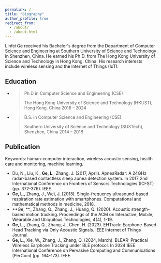 ```yaml
---
permalink: /
title: "Biography"
author_profile: true
redirect_from: 
  - /about/
  - /about.html
---
```


Linfei Ge received his Bachelor's degree from the Department of Computer Science and Engineering at Southern University of Science and Technology in Shenzhen, China. He earned his Ph.D. from The Hong Kong University of Science and Technology in Hong Kong, China. His research interests include wireless sensing and the Internet of Things (IoT).

## Education
* > Ph.D in Computer Science and Engineering (CSE)
    >
    >The Hong Kong University of Science and Technology (HKUST), Hong Kong, China 2018 – 2024

* >B.S. in Computer Science and Engineering (CSE)
    >
    >Southern University of Science and Technology (SUSTech), Shenzhen, China 2014 – 2018


## Publication
Keywords: human-computer interaction, wireless acoustic sensing, health care and monitoring, machine learning.

* Du, N., Liu, K., **Ge, L**., Zhang, J. (2017, April). ApneaRadar: A 24GHz radar-based contactless sleep apnea detection system. In 2017 2nd International Conference on Frontiers of Sensors Technologies (ICFST) (pp. 372-376). IEEE.
* **Ge, L**., Zhang, J., Wei, J. (2018). Single-frequency ultrasound-based respiration rate estimation with smartphones. Computational and mathematical methods in medicine, 2018.
* **Ge, **., Zhang, Q., Zhang, J., Huang, Q. (2020). Acoustic strength-based motion tracking. Proceedings of the ACM on Interactive, Mobile, Wearable and Ubiquitous Technologies, 4(4), 1-19.
* **Ge, L**., Zhang, Q., Zhang, J., Chen, H. (2023). EHTrack: Earphone-Based Head Tracking via Only Acoustic Signals. IEEE Internet of Things Journal.
* **Ge, L**., Xie, W., Zhang, J., Zhang, Q. (2024, March). BLEAR: Practical Wireless Earphone Tracking under BLE protocol. In 2024 IEEE International Conference on Pervasive Computing and Communications (PerCom) (pp. 164-173). IEEE.



